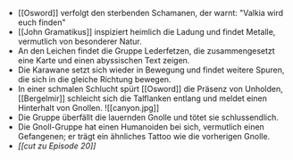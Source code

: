 - [[Osword]] verfolgt den sterbenden Schamanen, der warnt: "Valkia wird euch finden"
- [[John Gramatikus]] inspiziert heimlich die Ladung und findet Metalle, vermutlich von besonderer Natur.
- An den Leichen findet die Gruppe Lederfetzen, die zusammengesetzt eine Karte und einen abyssischen Text zeigen.
- Die Karawane setzt sich wieder in Bewegung und findet weitere Spuren, die sich in die gleiche Richtung bewegen.
- In einer schmalen Schlucht spürt [[Osword]] die Präsenz von Unholden, [[Bergelmir]] schleicht sich die Talflanken entlang und meldet einen Hinterhalt von Gnollen.
![[canyon.jpg]]
- Die Gruppe überfällt die lauernden Gnolle und tötet sie schlussendlich.
- Die Gnoll-Gruppe hat einen Humanoiden bei sich, vermutlich einen Gefangenen; er trägt ein ähnliches Tattoo wie die vorherigen Gnolle.
- *[[cut zu Episode 20]]*